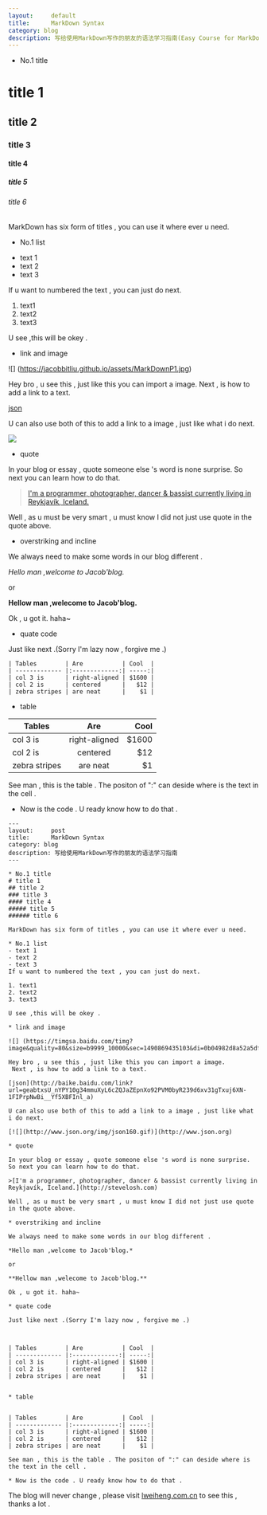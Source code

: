 ```yaml
---
layout:     default
title:      MarkDown Syntax
category: blog
description: 写给使用MarkDown写作的朋友的语法学习指南(Easy Course for MarkDown Syntax )
---
```


* No.1 title
# title 1
## title 2
### title 3
#### title 4
##### title 5
###### title 6

MarkDown has six form of titles , you can use it where ever u need.

* No.1 list
- text 1
- text 2
- text 3

If u want to numbered the text , you can just do next.

1. text1
2. text2
3. text3

U see ,this will be okey .

* link and image

![] (https://jacobbitliu.github.io/assets/MarkDownP1.jpg)

Hey bro , u see this , just like this you can import a image.
 Next , is how to add a link to a text.

[json](http://baike.baidu.com/link?url=geabtxsU_nYPY10g34mmuXyL6cZQJaZEpnXo92PVM0byR239d6xv31gTxuj6XN-1FIPrpNwBi__Yf5XBFInl_a)

U can also use both of this to add a link to a image , just like what i do next.

[![](http://www.json.org/img/json160.gif)](http://www.json.org)

* quote

In your blog or essay , quote someone else 's word is none surprise. So next you can learn how to do that.

>[I'm a programmer, photographer, dancer & bassist currently living in Reykjavík, Iceland.](http://stevelosh.com)

Well , as u must be very smart , u must know I did not just use quote in the quote above.

* overstriking and incline 

We always need to make some words in our blog different . 

*Hello man ,welcome to Jacob'blog.*

or

**Hellow man ,welecome to Jacob'blog.**

Ok , u got it. haha~

* quate code

Just like next .(Sorry I'm lazy now , forgive me .)


```
| Tables        | Are           | Cool  |
| ------------- |:-------------:| -----:|
| col 3 is      | right-aligned | $1600 |
| col 2 is      | centered      |   $12 |
| zebra stripes | are neat      |    $1 |
```

* table


| Tables        | Are           | Cool  |
| ------------- |:-------------:| -----:|
| col 3 is      | right-aligned | $1600 |
| col 2 is      | centered      |   $12 |
| zebra stripes | are neat      |    $1 |

See man , this is the table . The positon of ":" can deside where is the text in the cell .

* Now is the code . U ready know how to do that .

```
---
layout:     post
title:      MarkDown Syntax
category: blog
description: 写给使用MarkDown写作的朋友的语法学习指南
---

* No.1 title
# title 1
## title 2
### title 3
#### title 4
##### title 5
###### title 6

MarkDown has six form of titles , you can use it where ever u need.

* No.1 list
- text 1
- text 2
- text 3
If u want to numbered the text , you can just do next.

1. text1
2. text2
3. text3

U see ,this will be okey .

* link and image

![] (https://timgsa.baidu.com/timg?image&quality=80&size=b9999_10000&sec=1490869435103&di=0b04982d8a52a5dfae7ff5b55318289b&imgtype=0&src=http%3A%2F%2Fwww.th7.cn%2Fd%2Ffile%2Fp%2F2016%2F04%2F17%2Faf9f05c290c3ba56ea53ddc978c557ed.jpg)

Hey bro , u see this , just like this you can import a image.
 Next , is how to add a link to a text.

[json](http://baike.baidu.com/link?url=geabtxsU_nYPY10g34mmuXyL6cZQJaZEpnXo92PVM0byR239d6xv31gTxuj6XN-1FIPrpNwBi__Yf5XBFInl_a)

U can also use both of this to add a link to a image , just like what i do next.

[![](http://www.json.org/img/json160.gif)](http://www.json.org)

* quote

In your blog or essay , quote someone else 's word is none surprise. So next you can learn how to do that.

>[I'm a programmer, photographer, dancer & bassist currently living in Reykjavík, Iceland.](http://stevelosh.com)

Well , as u must be very smart , u must know I did not just use quote in the quote above.

* overstriking and incline 

We always need to make some words in our blog different . 

*Hello man ,welcome to Jacob'blog.*

or

**Hellow man ,welecome to Jacob'blog.**

Ok , u got it. haha~

* quate code

Just like next .(Sorry I'm lazy now , forgive me .)



| Tables        | Are           | Cool  |
| ------------- |:-------------:| -----:|
| col 3 is      | right-aligned | $1600 |
| col 2 is      | centered      |   $12 |
| zebra stripes | are neat      |    $1 |


* table


| Tables        | Are           | Cool  |
| ------------- |:-------------:| -----:|
| col 3 is      | right-aligned | $1600 |
| col 2 is      | centered      |   $12 |
| zebra stripes | are neat      |    $1 |

See man , this is the table . The positon of ":" can deside where is the text in the cell .

* Now is the code . U ready know how to do that .
```

The blog will never change , please visit [lweiheng.com.cn](lweiheng.com.cn) to see this , thanks a lot .



